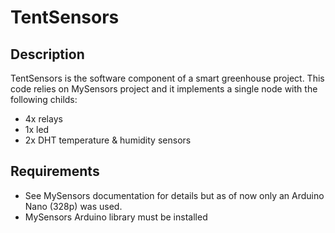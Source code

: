 # TentSensors

## Description

TentSensors is the software component of a smart greenhouse project.
This code relies on MySensors project and it implements a single node with the following childs:

* 4x relays
* 1x led 
* 2x DHT temperature & humidity sensors

## Requirements

* See MySensors documentation for details but as of now only an Arduino Nano (328p) was used.
* MySensors Arduino library must be installed
